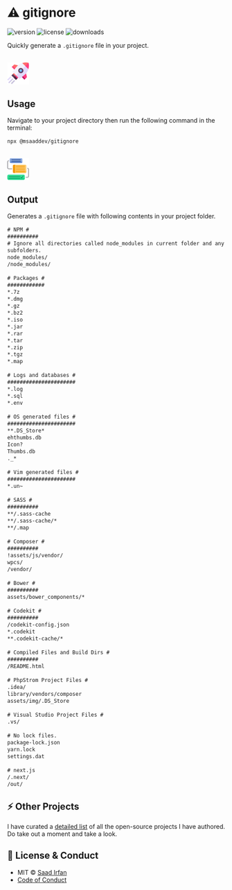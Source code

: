 # ⚠️ gitignore

![version](https://img.shields.io/npm/v/@msaaddev/gitignore?color=2FD566)
![license](https://img.shields.io/npm/l/@msaaddev/gitignore?color=2FD566)
![downloads](https://img.shields.io/npm/dt/@msaaddev/gitignore?color=2FD566)

Quickly generate a `.gitignore` file in your project.

<br>

<img src="./assets/rocket.png" width="10%" />

## Usage

Navigate to your project directory then run the following command in the terminal:

```sh
npx @msaaddev/gitignore
```

<br>

<img src="./assets/workflow.png" width="10%" />

## Output

Generates a `.gitignore` file with following contents in your project folder.

```.gitignore
# NPM #
##########
# Ignore all directories called node_modules in current folder and any subfolders.
node_modules/
/node_modules/

# Packages #
############
*.7z
*.dmg
*.gz
*.bz2
*.iso
*.jar
*.rar
*.tar
*.zip
*.tgz
*.map

# Logs and databases #
######################
*.log
*.sql
*.env

# OS generated files #
######################
**.DS_Store*
ehthumbs.db
Icon?
Thumbs.db
._*

# Vim generated files #
######################
*.un~

# SASS #
##########
**/.sass-cache
**/.sass-cache/*
**/.map

# Composer #
##########
!assets/js/vendor/
wpcs/
/vendor/

# Bower #
##########
assets/bower_components/*

# Codekit #
##########
/codekit-config.json
*.codekit
**.codekit-cache/*

# Compiled Files and Build Dirs #
##########
/README.html

# PhpStrom Project Files #
.idea/
library/vendors/composer
assets/img/.DS_Store

# Visual Studio Project Files #
.vs/

# No lock files.
package-lock.json
yarn.lock
settings.dat

# next.js
/.next/
/out/
```

## ⚡️ Other Projects

I have curated a [detailed list](https://github.com/msaaddev/open-source) of all the open-source projects I have authored. Do take out a moment and take a look.

## 🔑 License & Conduct

- MIT © [Saad Irfan](https://github.com/msaaddev)
- [Code of Conduct](https://github.com/msaaddev/gitignore/blob/master/code-of-conduct.md)
